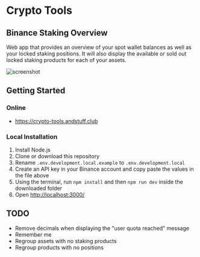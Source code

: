 # Crypto Tools

## Binance Staking Overview

Web app that provides an overview of your spot wallet balances as well as your
locked staking positions. It will also display the available or sold out locked
staking products for each of your assets.

![screenshot](public/screenshot.png)

## Getting Started

### Online

* https://crypto-tools.andstuff.club

### Local Installation

1. Install Node.js
2. Clone or download this repository
3. Rename `.env.development.local.example` to `.env.development.local`
4. Create an API key in your Binance account and copy paste the values in the
   file above
5. Using the terminal, run `npm install` and then `npm run dev` inside the
   downloaded folder
6. Open [http://localhost:3000/](http://localhost:3000/)

## TODO

* Remove decimals when displaying the "user quota reached" message
* Remember me
* Regroup assets with no staking products
* Regroup products with no positions
